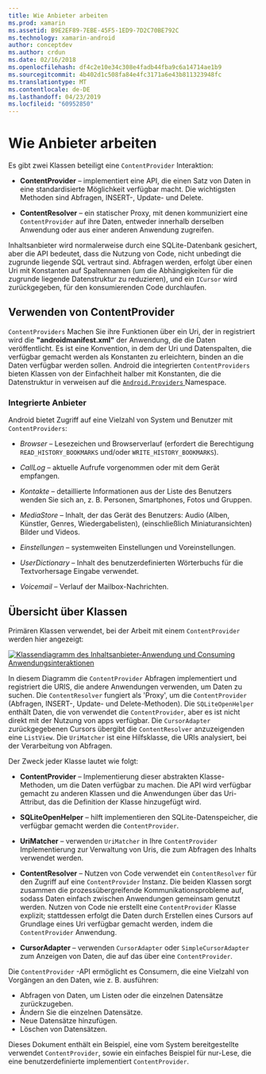 ```yaml
---
title: Wie Anbieter arbeiten
ms.prod: xamarin
ms.assetid: B9E2EF89-7EBE-45F5-1ED9-7D2C70BE792C
ms.technology: xamarin-android
author: conceptdev
ms.author: crdun
ms.date: 02/16/2018
ms.openlocfilehash: df4c2e10e34c308e4fadb44fba9c6a14714ae1b9
ms.sourcegitcommit: 4b402d1c508fa84e4fc3171a6e43b811323948fc
ms.translationtype: MT
ms.contentlocale: de-DE
ms.lasthandoff: 04/23/2019
ms.locfileid: "60952850"
---
```

# <a name="how-content-providers-work"></a>Wie Anbieter arbeiten

Es gibt zwei Klassen beteiligt eine `ContentProvider` Interaktion:

- **ContentProvider** &ndash; implementiert eine API, die einen Satz von Daten in eine standardisierte Möglichkeit verfügbar macht. Die wichtigsten Methoden sind Abfragen, INSERT-, Update- und Delete.

- **ContentResolver** &ndash; ein statischer Proxy, mit denen kommuniziert eine `ContentProvider` auf ihre Daten, entweder innerhalb derselben Anwendung oder aus einer anderen Anwendung zugreifen.

Inhaltsanbieter wird normalerweise durch eine SQLite-Datenbank gesichert, aber die API bedeutet, dass die Nutzung von Code, nicht unbedingt die zugrunde liegende SQL vertraut sind. Abfragen werden, erfolgt über einen Uri mit Konstanten auf Spaltennamen (um die Abhängigkeiten für die zugrunde liegende Datenstruktur zu reduzieren), und ein `ICursor` wird zurückgegeben, für den konsumierenden Code durchlaufen.


## <a name="consuming-a-contentprovider"></a>Verwenden von ContentProvider

`ContentProviders` Machen Sie ihre Funktionen über ein Uri, der in registriert wird die **"androidmanifest.xml"** der Anwendung, die die Daten veröffentlicht. Es ist eine Konvention, in dem der Uri und Datenspalten, die verfügbar gemacht werden als Konstanten zu erleichtern, binden an die Daten verfügbar werden sollen. Android die integrierten `ContentProviders` bieten Klassen von der Einfachheit halber mit Konstanten, die die Datenstruktur in verweisen auf die [ `Android.Providers` ](https://developer.xamarin.com/api/namespace/Android.Provider/) Namespace.



### <a name="built-in-providers"></a>Integrierte Anbieter

Android bietet Zugriff auf eine Vielzahl von System und Benutzer mit `ContentProviders`:

- *Browser* &ndash; Lesezeichen und Browserverlauf (erfordert die Berechtigung `READ_HISTORY_BOOKMARKS` und/oder `WRITE_HISTORY_BOOKMARKS`).

- *CallLog* &ndash; aktuelle Aufrufe vorgenommen oder mit dem Gerät empfangen.

- *Kontakte* &ndash; detaillierte Informationen aus der Liste des Benutzers wenden Sie sich an, z. B. Personen, Smartphones, Fotos und Gruppen.

- *MediaStore* &ndash; Inhalt, der das Gerät des Benutzers: Audio (Alben, Künstler, Genres, Wiedergabelisten), (einschließlich Miniaturansichten) Bilder und Videos.

- *Einstellungen* &ndash; systemweiten Einstellungen und Voreinstellungen.

- *UserDictionary* &ndash; Inhalt des benutzerdefinierten Wörterbuchs für die Textvorhersage Eingabe verwendet.

- *Voicemail* &ndash; Verlauf der Mailbox-Nachrichten.



## <a name="classes-overview"></a>Übersicht über Klassen

Primären Klassen verwendet, bei der Arbeit mit einem `ContentProvider` werden hier angezeigt:

[![Klassendiagramm des Inhaltsanbieter-Anwendung und Consuming Anwendungsinteraktionen](how-it-works-images/classdiagram1.png)](how-it-works-images/classdiagram1.png#lightbox)

In diesem Diagramm die `ContentProvider` Abfragen implementiert und registriert die URIS, die andere Anwendungen verwenden, um Daten zu suchen. Die `ContentResolver` fungiert als 'Proxy', um die `ContentProvider` (Abfragen, INSERT-, Update- und Delete-Methoden). Die `SQLiteOpenHelper` enthält Daten, die von verwendet die `ContentProvider`, aber es ist nicht direkt mit der Nutzung von apps verfügbar.
Die `CursorAdapter` zurückgegebenen Cursors übergibt die `ContentResolver` anzuzeigenden eine `ListView`. Die `UriMatcher` ist eine Hilfsklasse, die URIs analysiert, bei der Verarbeitung von Abfragen.

Der Zweck jeder Klasse lautet wie folgt:

- **ContentProvider** &ndash; Implementierung dieser abstrakten Klasse-Methoden, um die Daten verfügbar zu machen. Die API wird verfügbar gemacht zu anderen Klassen und die Anwendungen über das Uri-Attribut, das die Definition der Klasse hinzugefügt wird.

- **SQLiteOpenHelper** &ndash; hilft implementieren den SQLite-Datenspeicher, die verfügbar gemacht werden die `ContentProvider`.

- **UriMatcher** &ndash; verwenden `UriMatcher` in Ihre `ContentProvider` Implementierung zur Verwaltung von Uris, die zum Abfragen des Inhalts verwendet werden.

- **ContentResolver** &ndash; Nutzen von Code verwendet ein `ContentResolver` für den Zugriff auf eine `ContentProvider` Instanz. Die beiden Klassen sorgt zusammen die prozessübergreifende Kommunikationsprobleme auf, sodass Daten einfach zwischen Anwendungen gemeinsam genutzt werden. Nutzen von Code nie erstellt eine `ContentProvider` Klasse explizit; stattdessen erfolgt die Daten durch Erstellen eines Cursors auf Grundlage eines Uri verfügbar gemacht werden, indem die `ContentProvider` Anwendung.

- **CursorAdapter** &ndash; verwenden `CursorAdapter` oder `SimpleCursorAdapter` zum Anzeigen von Daten, die auf das über eine `ContentProvider`.

Die `ContentProvider` -API ermöglicht es Consumern, die eine Vielzahl von Vorgängen an den Daten, wie z. B. ausführen:

-  Abfragen von Daten, um Listen oder die einzelnen Datensätze zurückzugeben.
-  Ändern Sie die einzelnen Datensätze.
-  Neue Datensätze hinzufügen.
-  Löschen von Datensätzen.

Dieses Dokument enthält ein Beispiel, eine vom System bereitgestellte verwendet `ContentProvider`, sowie ein einfaches Beispiel für nur-Lese, die eine benutzerdefinierte implementiert `ContentProvider`.

